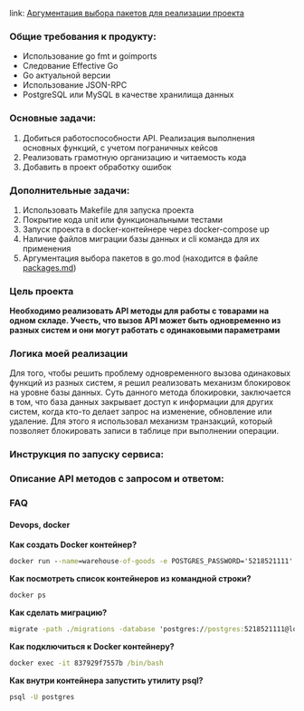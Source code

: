 link: [Аргументация выбора пакетов для реализации проекта](/packages.md)

### Общие требования к продукту:
* Использование go fmt и goimports
* Следование Effective Go
* Go актуальной версии
* Использование JSON-RPC
* PostgreSQL или MySQL в качестве хранилища данных

### Основные задачи:
1) Добиться работоспособности API. Реализация выполнения основных функций, с учетом пограничных кейсов
2) Реализовать грамотную организацию и читаемость кода
3) Добавить в проект обработку ошибок

### Дополнительные задачи:
1) Использовать Makefile для запуска проекта
2) Покрытие кода unit или функциональными тестами
3) Запуск проекта в docker-контейнере через docker-compose up
4) Наличие файлов миграции базы данных и cli команда для их применения
5) Аргументация выбора пакетов в go.mod (находится в файле [packages.md](/packages.md))

### Цель проекта
**Необходимо реализовать API методы для работы с товарами на одном складе. Учесть, что вызов API может быть одновременно из разных систем и они могут работать с одинаковыми параметрами**
### Логика моей реализации
Для того, чтобы решить проблему одновременного вызова одинаковых функций из разных систем, я решил реализовать механизм блокировок на уровне базы данных. Суть данного метода блокировки, заключается в том, что база данных закрывает доступ к информации для других систем, когда кто-то делает запрос на изменение, обновление или удаление. Для этого я использовал механизм транзакций, который позволяет блокировать записи в таблице при выполнении операции.



### Инструкция по запуску сервиса:

### Описание API методов с запросом и ответом:





### FAQ
#### Devops, docker
**Как создать Docker контейнер?**
```cmd
docker run --name=warehouse-of-goods -e POSTGRES_PASSWORD='5218521111' -p 5436:5432 -d --rm postgres
```
**Как посмотреть список контейнеров из командной строки?**
```cmd
docker ps
```
**Как сделать миграцию?**
```cmd
migrate -path ./migrations -database 'postgres://postgres:5218521111@localhost:5436/postgres?sslmode=disable' up
```
**Как подключиться к Docker контейнеру?**
```cmd
docker exec -it 837929f7557b /bin/bash
```
**Как внутри контейнера запустить утилиту psql?**
```bash
psql -U postgres
```

